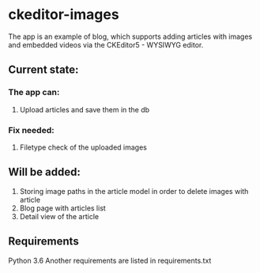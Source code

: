 # ckeditor-images
The app is an example of blog, which supports adding articles with images and embedded videos via the CKEditor5 - WYSIWYG editor.

## Current state:
### The app can:
1. Upload articles and save them in the db

### Fix needed:
1. Filetype check of the uploaded images

## Will be added:
1. Storing image paths in the article model in order to delete images with article
2. Blog page with articles list
3. Detail view of the article

## Requirements
Python 3.6
Another requirements are listed in requirements.txt

